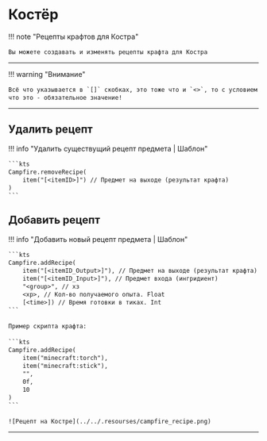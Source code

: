 # Костёр

!!! note "Рецепты крафтов для Костра"

	Вы можете создавать и изменять рецепты крафта для Костра

---

!!! warning "Внимание"

	Всё что указывается в `[]` скобках, это тоже что и `<>`, то с условием что это - обязательное значение!

---

## Удалить рецепт

!!! info "Удалить существущий рецепт предмета | Шаблон"

	```kts
	Campfire.removeRecipe(
		item("[<itemID>]") // Предмет на выходе (результат крафта)
	)
	```

## Добавить рецепт

!!! info "Добавить новый рецепт предмета | Шаблон"

	```kts
	Campfire.addRecipe(
		item("[<itemID_Output>]"), // Предмет на выходе (результат крафта)
		item("[<itemID_Input>]"), // Предмет входа (ингридиент)
		"<group>", // хз
		<xp>, // Кол-во получаемого опыта. Float
		[<time>]) // Время готовки в тиках. Int
	```

	Пример скрипта крафта:

	```kts
	Campfire.addRecipe(
		item("minecraft:torch"),
		item("minecraft:stick"),
		"",
		0f,
		10
	)
	```

	![Рецепт на Костре](../../.resourses/campfire_recipe.png)

---